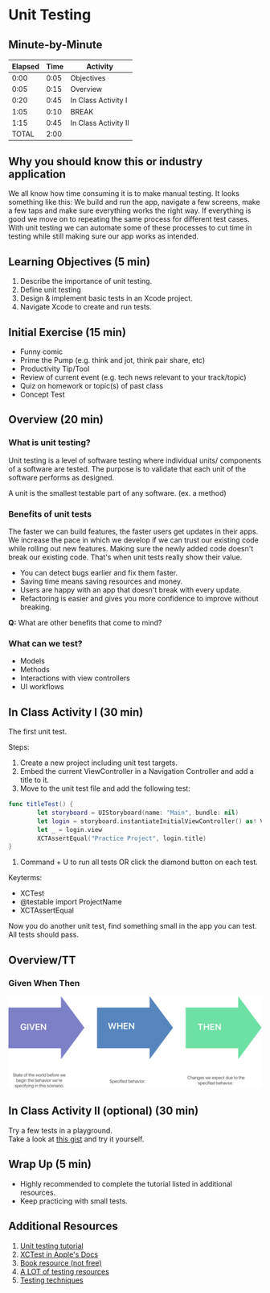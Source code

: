 # Unit Testing

## Minute-by-Minute

| **Elapsed** | **Time**  | **Activity**              |
| ----------- | --------- | ------------------------- |
| 0:00        | 0:05      | Objectives                |
| 0:05        | 0:15      | Overview                  |
| 0:20        | 0:45      | In Class Activity I       |
| 1:05        | 0:10      | BREAK                     |
| 1:15        | 0:45      | In Class Activity II      |
| TOTAL       | 2:00      |                           |

## Why you should know this or industry application

We all know how time consuming it is to make manual testing. It looks something like this: We build and run the app, navigate a few screens, make a few taps and make sure everything works the right way. If everything is good we move on to repeating the same process for different test cases. With unit testing we can automate some of these processes to cut time in testing while still making sure our app works as intended.

## Learning Objectives (5 min)

1. Describe the importance of unit testing.
1. Define unit testing
1. Design & implement basic tests in an Xcode project.
1. Navigate Xcode to create and run tests.

## Initial Exercise (15 min)

- Funny comic
- Prime the Pump (e.g. think and jot, think pair share, etc)
- Productivity Tip/Tool
- Review of current event (e.g. tech news relevant to your track/topic)
- Quiz on homework or topic(s) of past class
- Concept Test

## Overview (20 min)
### What is unit testing?

Unit testing is a level of software testing where individual units/ components of a software are tested. The purpose is to validate that each unit of the software performs as designed.

A unit is the smallest testable part of any software. (ex. a method)

### Benefits of unit tests

The faster we can build features, the faster users get updates in their apps. We increase the pace in which we develop if we can trust our existing code while rolling out new features. Making sure the newly added code doesn't break our existing code. That's when unit tests really show their value.
- You can detect bugs earlier and fix them faster.
- Saving time means saving resources and money.
- Users are happy with an app that doesn't break with every update.
- Refactoring is easier and gives you more confidence to improve without breaking.

**Q:** What are other benefits that come to mind?

### What can we test?

- Models
- Methods
- Interactions with view controllers
- UI workflows

## In Class Activity I (30 min)

The first unit test.

Steps:
1. Create a new project including unit test targets.
1. Embed the current ViewController in a Navigation Controller and add a title to it.
1. Move to the unit test file and add the following test:
```Swift
func titleTest() {
        let storyboard = UIStoryboard(name: "Main", bundle: nil)
        let login = storyboard.instantiateInitialViewController() as! ViewController
        let _ = login.view
        XCTAssertEqual("Practice Project", login.title)
}
```
1. Command + U to run all tests OR click the diamond button on each test.

Keyterms:
- XCTest
- @testable import ProjectName
- XCTAssertEqual

Now you do another unit test, find something small in the app you can test.<br>
All tests should pass.

## Overview/TT

### Given When Then

![givenwhenthen](assets/givenwhenthen.png)

## In Class Activity II (optional) (30 min)

Try a few tests in a playground.<br>
Take a look at [this gist](https://gist.github.com/annjose/1baa75b0796d0d2fef1a10ab74d5bd65) and try it yourself.

<!--Overview of UI Testing? -->
<!--Overview of Code coverage? -->

## Wrap Up (5 min)

- Highly recommended to complete the tutorial listed in additional resources.
- Keep practicing with small tests.


## Additional Resources

1. [Unit testing tutorial](https://www.raywenderlich.com/709-ios-unit-testing-and-ui-testing-tutorial)
1. [XCTest in Apple's Docs](https://developer.apple.com/documentation/xctest)
1. [Book resource (not free)](https://roadfiresoftware.com/unit-testing-in-swift/)
1. [A LOT of testing resources](https://medium.com/flawless-app-stories/a-complete-list-of-articles-on-unit-testing-with-swift-from-2017-9be8f046ef25)
1. [Testing techniques](https://www.marisibrothers.com/2017/03/common-unit-testing-techniques-on-ios.html#1a)
